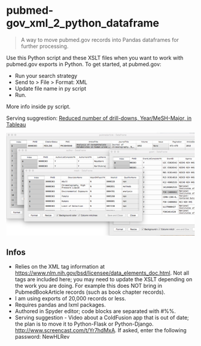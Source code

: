 # pubmed-gov_xml_2_python_dataframe

> A way to move pubmed.gov records into Pandas dataframes for further processing.

Use this Python script and these XSLT files when you want to work with pubmed.gov exports in Python. To get started, at pubmed.gov: 

- Run your search strategy
- Send to > File > Format: XML
- Update file name in py script
- Run.

More info inside py script.

Serving suggrestion: [Reduced number of drill-downs, Year/MeSH-Major, in Tableau](https://public.tableau.com/profile/danwendling#!/vizhome/Healthliteracy-NIHgrants/Healthliteracy-NIHgrants)

![screensot](pm_dataframe.png)


## Infos

- Relies on the XML tag information at https://www.nlm.nih.gov/bsd/licensee/data_elements_doc.html. Not all tags are included here; you may need to update the XSLT depending on the work you are doing. For example this does NOT bring in PubmedBookArticle records (such as book chapter records).
- I am using exports of 20,000 records or less.
- Requires pandas and lxml packages. 
- Authored in Spyder editor; code blocks are separated with #%%.
- Serving suggestion - Video about a ColdFusion app that is out of date; the plan is to move it to Python-Flask or Python-Django. http://www.screencast.com/t/Yr7hdMxA. If asked, enter the following password: NewHLRev
